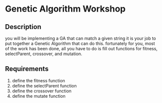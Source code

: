 # Genetic Algorithm Workshop

## Description
you will be implementing a GA that can match a given string 
it is your job to put together a Genetic Algorithm that can do this.
fortunately for you, most of the work has been done, all you have to do is fill out functions for fitness, selectParent, crossover, and mutation.


## Requirements
1. define the fitness function
2. define the selectParent function
3. define the crossover function
4. define the mutate function
